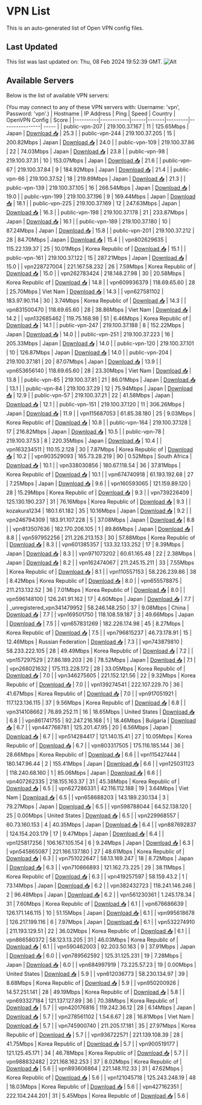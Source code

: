 # VPN List

This is an auto-generated list of Open VPN config files.

## Last Updated

This list was last updated on: Thu, 08 Feb 2024 19:52:39 GMT.
![Alt](https://repobeats.axiom.co/api/embed/186b98318ef1479477931607c1ad7d823f12451f.svg "Repobeats analytics image")

## Available Servers

Below is the list of available VPN servers:

(You may connect to any of these VPN servers with: Username: 'vpn', Password: 'vpn'.)
| Hostname | IP Address | Ping | Speed | Country | OpenVPN Config | Score |
|----------|------------|------|-------|---------|----------------| ----- |
| public-vpn-207 | 219.100.37.167 | 11 | 125.65Mbps | Japan | [Download 📥](./configs/server_0_JP.ovpn) | 25.3 |
| public-vpn-244 | 219.100.37.205 | 15 | 200.82Mbps | Japan | [Download 📥](./configs/server_1_JP.ovpn) | 24.0 |
| public-vpn-109 | 219.100.37.86 | 22 | 74.03Mbps | Japan | [Download 📥](./configs/server_2_JP.ovpn) | 23.8 |
| public-vpn-98 | 219.100.37.31 | 10 | 153.07Mbps | Japan | [Download 📥](./configs/server_3_JP.ovpn) | 21.6 |
| public-vpn-67 | 219.100.37.84 | 9 | 184.92Mbps | Japan | [Download 📥](./configs/server_4_JP.ovpn) | 21.4 |
| public-vpn-66 | 219.100.37.52 | 18 | 219.89Mbps | Japan | [Download 📥](./configs/server_5_JP.ovpn) | 21.3 |
| public-vpn-139 | 219.100.37.105 | 16 | 266.54Mbps | Japan | [Download 📥](./configs/server_6_JP.ovpn) | 19.0 |
| public-vpn-199 | 219.100.37.196 | 9 | 169.44Mbps | Japan | [Download 📥](./configs/server_7_JP.ovpn) | 18.1 |
| public-vpn-225 | 219.100.37.169 | 12 | 247.63Mbps | Japan | [Download 📥](./configs/server_8_JP.ovpn) | 16.3 |
| public-vpn-198 | 219.100.37.178 | 21 | 233.87Mbps | Japan | [Download 📥](./configs/server_9_JP.ovpn) | 16.1 |
| public-vpn-189 | 219.100.37.180 | 10 | 87.24Mbps | Japan | [Download 📥](./configs/server_10_JP.ovpn) | 15.8 |
| public-vpn-201 | 219.100.37.212 | 28 | 84.70Mbps | Japan | [Download 📥](./configs/server_11_JP.ovpn) | 15.4 |
| vpn802629635 | 115.22.139.37 | 25 | 10.01Mbps | Korea Republic of | [Download 📥](./configs/server_12_KR.ovpn) | 15.1 |
| public-vpn-161 | 219.100.37.122 | 15 | 287.21Mbps | Japan | [Download 📥](./configs/server_13_JP.ovpn) | 15.0 |
| vpn228727004 | 221.167.58.232 | 26 | 7.59Mbps | Korea Republic of | [Download 📥](./configs/server_14_KR.ovpn) | 15.0 |
| vpn262783424 | 218.148.27.98 | 30 | 20.58Mbps | Korea Republic of | [Download 📥](./configs/server_15_KR.ovpn) | 14.8 |
| vpn609936379 | 118.69.65.60 | 28 | 25.70Mbps | Viet Nam | [Download 📥](./configs/server_16_VN.ovpn) | 14.3 |
| vpn627581102 | 183.97.90.114 | 30 | 3.74Mbps | Korea Republic of | [Download 📥](./configs/server_17_KR.ovpn) | 14.3 |
| vpn831500470 | 118.69.65.60 | 28 | 38.86Mbps | Viet Nam | [Download 📥](./configs/server_18_VN.ovpn) | 14.2 |
| vpn132685462 | 119.75.168.98 | 51 | 6.46Mbps | Korea Republic of | [Download 📥](./configs/server_19_KR.ovpn) | 14.1 |
| public-vpn-247 | 219.100.37.188 | 8 | 152.22Mbps | Japan | [Download 📥](./configs/server_20_JP.ovpn) | 14.0 |
| public-vpn-251 | 219.100.37.223 | 16 | 205.33Mbps | Japan | [Download 📥](./configs/server_21_JP.ovpn) | 14.0 |
| public-vpn-120 | 219.100.37.101 | 10 | 126.87Mbps | Japan | [Download 📥](./configs/server_22_JP.ovpn) | 14.0 |
| public-vpn-204 | 219.100.37.181 | 20 | 87.07Mbps | Japan | [Download 📥](./configs/server_23_JP.ovpn) | 13.9 |
| vpn653656140 | 118.69.65.60 | 28 | 23.30Mbps | Viet Nam | [Download 📥](./configs/server_24_VN.ovpn) | 13.8 |
| public-vpn-85 | 219.100.37.81 | 21 | 86.01Mbps | Japan | [Download 📥](./configs/server_25_JP.ovpn) | 13.1 |
| public-vpn-84 | 219.100.37.29 | 12 | 75.94Mbps | Japan | [Download 📥](./configs/server_26_JP.ovpn) | 12.9 |
| public-vpn-57 | 219.100.37.21 | 22 | 41.58Mbps | Japan | [Download 📥](./configs/server_27_JP.ovpn) | 12.1 |
| public-vpn-151 | 219.100.37.120 | 11 | 306.26Mbps | Japan | [Download 📥](./configs/server_28_JP.ovpn) | 11.9 |
| vpn115687053 | 61.85.38.180 | 25 | 9.03Mbps | Korea Republic of | [Download 📥](./configs/server_29_KR.ovpn) | 10.8 |
| public-vpn-164 | 219.100.37.128 | 17 | 216.82Mbps | Japan | [Download 📥](./configs/server_30_JP.ovpn) | 10.5 |
| public-vpn-78 | 219.100.37.53 | 8 | 220.35Mbps | Japan | [Download 📥](./configs/server_31_JP.ovpn) | 10.4 |
| vpn163234511 | 110.15.2.128 | 30 | 7.87Mbps | Korea Republic of | [Download 📥](./configs/server_32_KR.ovpn) | 10.2 |
| vpn903529093 | 165.73.28.219 | 90 | 0.52Mbps | South Africa | [Download 📥](./configs/server_33_ZA.ovpn) | 10.1 |
| vpn338030856 | 180.67.118.54 | 36 | 37.81Mbps | Korea Republic of | [Download 📥](./configs/server_34_KR.ovpn) | 10.1 |
| vpn674740918 | 61.193.192.68 | 27 | 7.25Mbps | Japan | [Download 📥](./configs/server_35_JP.ovpn) | 9.6 |
| vpn160593065 | 121.159.89.120 | 28 | 15.29Mbps | Korea Republic of | [Download 📥](./configs/server_36_KR.ovpn) | 9.3 |
| vpn739226409 | 125.130.190.237 | 31 | 76.16Mbps | Korea Republic of | [Download 📥](./configs/server_37_KR.ovpn) | 9.3 |
| kozakura1234 | 180.1.61.182 | 35 | 10.16Mbps | Japan | [Download 📥](./configs/server_38_JP.ovpn) | 9.2 |
| vpn246794309 | 183.91.107.228 | 5 | 37.08Mbps | Japan | [Download 📥](./configs/server_39_JP.ovpn) | 8.8 |
| vpn813507636 | 182.170.206.105 | 1 | 89.86Mbps | Japan | [Download 📥](./configs/server_40_JP.ovpn) | 8.8 |
| vpn597952256 | 211.226.213.153 | 30 | 57.88Mbps | Korea Republic of | [Download 📥](./configs/server_41_KR.ovpn) | 8.3 |
| vpn601385357 | 133.32.133.252 | 17 | 8.39Mbps | Japan | [Download 📥](./configs/server_42_JP.ovpn) | 8.3 |
| vpn971073202 | 60.61.165.48 | 22 | 2.38Mbps | Japan | [Download 📥](./configs/server_43_JP.ovpn) | 8.2 |
| vpn162474067 | 211.245.15.211 | 33 | 7.55Mbps | Korea Republic of | [Download 📥](./configs/server_44_KR.ovpn) | 8.1 |
| vpn110557153 | 58.226.239.86 | 38 | 8.42Mbps | Korea Republic of | [Download 📥](./configs/server_45_KR.ovpn) | 8.0 |
| vpn655578875 | 211.213.132.52 | 36 | 7.01Mbps | Korea Republic of | [Download 📥](./configs/server_46_KR.ovpn) | 8.0 |
| vpn596148100 | 126.241.91.162 | 17 | 4.60Mbps | Japan | [Download 📥](./configs/server_47_JP.ovpn) | 7.7 |
| _unregistered_vpn341479952 | 58.246.148.250 | 37 | 9.08Mbps | China | [Download 📥](./configs/server_48_CN.ovpn) | 7.7 |
| vpn169501750 | 118.108.59.187 | 3 | 49.66Mbps | Japan | [Download 📥](./configs/server_49_JP.ovpn) | 7.5 |
| vpn657831269 | 182.226.174.98 | 45 | 8.27Mbps | Korea Republic of | [Download 📥](./configs/server_50_KR.ovpn) | 7.5 |
| vpn796815237 | 46.73.178.91 | 15 | 12.46Mbps | Russian Federation | [Download 📥](./configs/server_51_RU.ovpn) | 7.3 |
| vpn743879810 | 58.233.222.105 | 28 | 49.49Mbps | Korea Republic of | [Download 📥](./configs/server_52_KR.ovpn) | 7.2 |
| vpn157297529 | 27.86.189.203 | 26 | 78.52Mbps | Japan | [Download 📥](./configs/server_53_JP.ovpn) | 7.1 |
| vpn268021632 | 175.113.228.172 | 28 | 33.05Mbps | Korea Republic of | [Download 📥](./configs/server_54_KR.ovpn) | 7.0 |
| vpn346275605 | 221.152.121.56 | 22 | 9.32Mbps | Korea Republic of | [Download 📥](./configs/server_55_KR.ovpn) | 7.0 |
| vpn139274541 | 222.107.229.70 | 36 | 41.67Mbps | Korea Republic of | [Download 📥](./configs/server_56_KR.ovpn) | 7.0 |
| vpn917051921 | 117.123.136.115 | 37 | 9.56Mbps | Korea Republic of | [Download 📥](./configs/server_57_KR.ovpn) | 6.8 |
| vpn314108662 | 76.89.252.11 | 16 | 18.65Mbps | United States | [Download 📥](./configs/server_58_US.ovpn) | 6.8 |
| vpn861741755 | 92.247.216.168 | 1 | 18.46Mbps | Bulgaria | [Download 📥](./configs/server_59_BG.ovpn) | 6.7 |
| vpn447768781 | 125.201.47.95 | 20 | 6.56Mbps | Japan | [Download 📥](./configs/server_60_JP.ovpn) | 6.7 |
| vpn514284417 | 121.140.15.41 | 27 | 10.05Mbps | Korea Republic of | [Download 📥](./configs/server_61_KR.ovpn) | 6.7 |
| vpn803317505 | 175.116.185.144 | 36 | 28.66Mbps | Korea Republic of | [Download 📥](./configs/server_62_KR.ovpn) | 6.6 |
| vpn115427444 | 180.147.96.44 | 2 | 155.41Mbps | Japan | [Download 📥](./configs/server_63_JP.ovpn) | 6.6 |
| vpn125031123 | 118.240.68.160 | 1 | 85.06Mbps | Japan | [Download 📥](./configs/server_64_JP.ovpn) | 6.6 |
| vpn407262335 | 218.155.163.37 | 31 | 45.38Mbps | Korea Republic of | [Download 📥](./configs/server_65_KR.ovpn) | 6.5 |
| vpn627286331 | 42.116.112.188 | 19 | 3.64Mbps | Viet Nam | [Download 📥](./configs/server_66_VN.ovpn) | 6.5 |
| vpn658688203 | 143.189.230.134 | 3 | 79.27Mbps | Japan | [Download 📥](./configs/server_67_JP.ovpn) | 6.5 |
| vpn598788044 | 64.52.138.120 | 25 | 0.00Mbps | United States | [Download 📥](./configs/server_68_US.ovpn) | 6.5 |
| vpn229968557 | 60.73.160.153 | 4 | 40.35Mbps | Japan | [Download 📥](./configs/server_69_JP.ovpn) | 6.4 |
| vpn887692837 | 124.154.203.179 | 17 | 9.47Mbps | Japan | [Download 📥](./configs/server_70_JP.ovpn) | 6.4 |
| vpn125817256 | 106.167.105.154 | 6 | 9.24Mbps | Japan | [Download 📥](./configs/server_71_JP.ovpn) | 6.3 |
| vpn545865087 | 221.166.137.180 | 27 | 48.61Mbps | Korea Republic of | [Download 📥](./configs/server_72_KR.ovpn) | 6.3 |
| vpn751022647 | 58.13.169.247 | 18 | 8.72Mbps | Japan | [Download 📥](./configs/server_73_JP.ovpn) | 6.3 |
| vpn710866893 | 121.162.73.225 | 29 | 38.11Mbps | Korea Republic of | [Download 📥](./configs/server_74_KR.ovpn) | 6.3 |
| vpn419257597 | 58.159.43.2 | 1 | 73.14Mbps | Japan | [Download 📥](./configs/server_75_JP.ovpn) | 6.2 |
| vpn382432723 | 118.241.146.246 | 2 | 96.48Mbps | Japan | [Download 📥](./configs/server_76_JP.ovpn) | 6.2 |
| vpn561230361 | 1.245.178.34 | 31 | 7.60Mbps | Korea Republic of | [Download 📥](./configs/server_77_KR.ovpn) | 6.1 |
| vpn676686639 | 126.171.146.115 | 10 | 51.15Mbps | Japan | [Download 📥](./configs/server_78_JP.ovpn) | 6.1 |
| vpn995618678 | 126.217.199.116 | 6 | 7.97Mbps | Japan | [Download 📥](./configs/server_79_JP.ovpn) | 6.1 |
| vpn532274910 | 211.193.129.51 | 22 | 36.02Mbps | Korea Republic of | [Download 📥](./configs/server_80_KR.ovpn) | 6.1 |
| vpn866580372 | 58.123.13.205 | 31 | 46.03Mbps | Korea Republic of | [Download 📥](./configs/server_81_KR.ovpn) | 6.1 |
| vpn590462003 | 92.203.50.163 | 9 | 37.91Mbps | Japan | [Download 📥](./configs/server_82_JP.ovpn) | 6.0 |
| vpn789562592 | 125.31.125.231 | 19 | 7.28Mbps | Japan | [Download 📥](./configs/server_83_JP.ovpn) | 6.0 |
| vpn684997919 | 73.225.57.23 | 19 | 0.00Mbps | United States | [Download 📥](./configs/server_84_US.ovpn) | 5.9 |
| vpn612036773 | 58.230.134.97 | 39 | 8.68Mbps | Korea Republic of | [Download 📥](./configs/server_85_KR.ovpn) | 5.9 |
| vpn950200926 | 14.57.251.141 | 28 | 49.19Mbps | Korea Republic of | [Download 📥](./configs/server_86_KR.ovpn) | 5.8 |
| vpn693327184 | 121.137.127.89 | 36 | 70.38Mbps | Korea Republic of | [Download 📥](./configs/server_87_KR.ovpn) | 5.7 |
| vpn420176816 | 119.242.36.12 | 28 | 6.14Mbps | Japan | [Download 📥](./configs/server_88_JP.ovpn) | 5.7 |
| vpn278561102 | 1.54.6.67 | 28 | 16.81Mbps | Viet Nam | [Download 📥](./configs/server_89_VN.ovpn) | 5.7 |
| vpn745900740 | 211.205.17.181 | 35 | 27.97Mbps | Korea Republic of | [Download 📥](./configs/server_90_KR.ovpn) | 5.7 |
| vpn936722571 | 221.139.108.39 | 28 | 41.75Mbps | Korea Republic of | [Download 📥](./configs/server_91_KR.ovpn) | 5.7 |
| vpn900519177 | 121.125.45.171 | 34 | 46.78Mbps | Korea Republic of | [Download 📥](./configs/server_92_KR.ovpn) | 5.7 |
| vpn988832482 | 221.168.162.253 | 37 | 8.02Mbps | Korea Republic of | [Download 📥](./configs/server_93_KR.ovpn) | 5.6 |
| vpn893606864 | 221.148.112.33 | 31 | 47.62Mbps | Korea Republic of | [Download 📥](./configs/server_94_KR.ovpn) | 5.6 |
| vpn121045718 | 125.243.248.19 | 48 | 18.03Mbps | Korea Republic of | [Download 📥](./configs/server_95_KR.ovpn) | 5.6 |
| vpn427162351 | 222.104.244.201 | 31 | 5.45Mbps | Korea Republic of | [Download 📥](./configs/server_96_KR.ovpn) | 5.6 |
